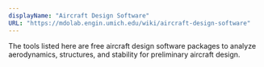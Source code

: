 ```yaml
---
displayName: "Aircraft Design Software"
URL: "https://mdolab.engin.umich.edu/wiki/aircraft-design-software"
---
```


The tools listed here are free aircraft design software packages to analyze aerodynamics, structures, and stability for preliminary aircraft design.